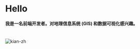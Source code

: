 # Hello
#### 我是一名前端开发者。对地理信息系统 (GIS) 和数据可视化感兴趣。<br/>
#

  <img src="https://github-readme-stats.vercel.app/api/top-langs/?username=kian-zh&layout=compact&langs_count=10" alt="kian-zh" />
